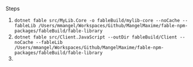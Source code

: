 Steps

1. `dotnet fable src/MyLib.Core -o fableBuild/mylib-core --noCache --fableLib /Users/mmangel/Workspaces/Github/MangelMaxime/fable-npm-packages/fableBuild/fable-library`
2. `dotnet fable src/Client.JavaScript --outDir fableBuild/Client --noCache --fableLib /Users/mmangel/Workspaces/Github/MangelMaxime/fable-npm-packages/fableBuild/fable-library`
3.
